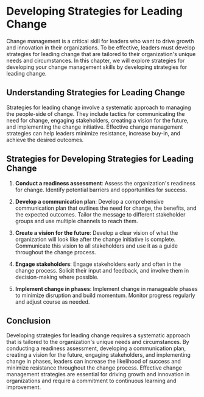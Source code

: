 Developing Strategies for Leading Change
=============================================================================================

Change management is a critical skill for leaders who want to drive growth and innovation in their organizations. To be effective, leaders must develop strategies for leading change that are tailored to their organization's unique needs and circumstances. In this chapter, we will explore strategies for developing your change management skills by developing strategies for leading change.

Understanding Strategies for Leading Change
-------------------------------------------

Strategies for leading change involve a systematic approach to managing the people-side of change. They include tactics for communicating the need for change, engaging stakeholders, creating a vision for the future, and implementing the change initiative. Effective change management strategies can help leaders minimize resistance, increase buy-in, and achieve the desired outcomes.

Strategies for Developing Strategies for Leading Change
-------------------------------------------------------

1. **Conduct a readiness assessment**: Assess the organization's readiness for change. Identify potential barriers and opportunities for success.

2. **Develop a communication plan**: Develop a comprehensive communication plan that outlines the need for change, the benefits, and the expected outcomes. Tailor the message to different stakeholder groups and use multiple channels to reach them.

3. **Create a vision for the future**: Develop a clear vision of what the organization will look like after the change initiative is complete. Communicate this vision to all stakeholders and use it as a guide throughout the change process.

4. **Engage stakeholders**: Engage stakeholders early and often in the change process. Solicit their input and feedback, and involve them in decision-making where possible.

5. **Implement change in phases**: Implement change in manageable phases to minimize disruption and build momentum. Monitor progress regularly and adjust course as needed.

Conclusion
----------

Developing strategies for leading change requires a systematic approach that is tailored to the organization's unique needs and circumstances. By conducting a readiness assessment, developing a communication plan, creating a vision for the future, engaging stakeholders, and implementing change in phases, leaders can increase the likelihood of success and minimize resistance throughout the change process. Effective change management strategies are essential for driving growth and innovation in organizations and require a commitment to continuous learning and improvement.
